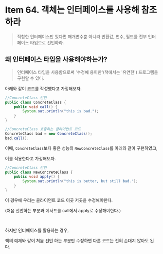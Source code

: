 # Item 64. 객체는 인터페이스를 사용해 참조하라
> 적합한 인터페이스만 있다면 매개변수뿐 아니라 반환값, 변수, 필드를 전부 인터페이스 타입으로 선언하라.

## 왜 인터페이스 타입을 사용해야하는가?
> 인터페이스 타입을 사용함으로써 '수정에 용이한'(책에서는 '유연한') 프로그램을 구현할 수 있다.

아래와 같이 코드를 작성했다고 가정해보자.
``` java
//ConcreteClass 선언
public class ConcreteClass {
    public void call() {
        System.out.println("this is bad.");
    }
}

//ConcreteClass 호출하는 클라이언트 코드
ConcreteClass bad = new ConcreteClass();
bad.call();
```
이때, `ConcreteClass`보다 좋은 성능의 `NewConcreteClass`를 아래와 같이 구현하였고,

이를 적용한다고 가정해보자.

``` java
//ConcreteClass 선언
public class NewConcreteClass {
    public void apply() {
        System.out.println("this is better, but still bad.");
    }
}
```
이 경우에 우리는 클라이언트 코드 이곳 저곳을 수정해야한다.

(처음 선언하는 부분과 메서드를 call에서 apply로 수정해야한다.)

</br>

하지만 인터페이스를 활용하는 경우, 

책의 예제와 같이 처음 선언 하는 부분만 수정하면 다른 코드는 전혀 손대지 않아도 된다.